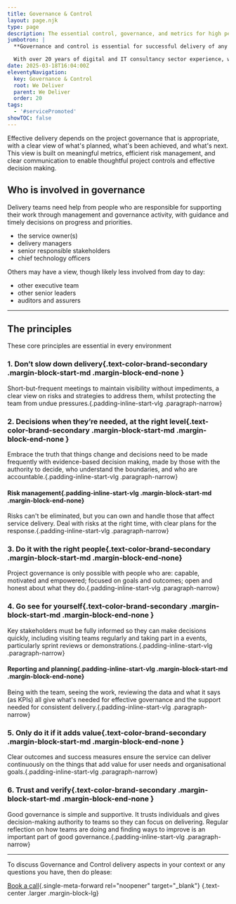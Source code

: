 ```yaml
---
title: Governance & Control
layout: page.njk
type: page
description: The essential control, governance, and metrics for high performance projects.
jumbotron: |
  **Governance and control is essential for successful delivery of any client project or change implementation.**

  With over 20 years of digital and IT consultancy sector experience, we bring the standards, metrics, and execution for first-class project delivery and effective stakeholder management.
date: 2025-03-18T16:04:00Z
eleventyNavigation:
  key: Governance & Control
  root: We Deliver
  parent: We Deliver
  order: 20
tags:
  - '#servicePromoted'
showTOC: false
---
```


Effective delivery depends on the project governance that is appropriate, with a clear view of what's planned, what's been achieved, and what's next. This view is built on meaningful metrics, efficient risk management, and clear communication to enable thoughtful project controls and effective decision making.

## Who is involved in governance

Delivery teams need help from people who are responsible for supporting their work through management and governance activity, with guidance and timely decisions on progress and priorities.

- the service owner(s)
- delivery managers
- senior responsible stakeholders
- chief technology officers

Others may have a view, though likely less involved from day to day:

- other executive team
- other senior leaders
- auditors and assurers

---

## The principles

These core principles are essential in every environment

### 1. Don’t slow down delivery{.text-color-brand-secondary .margin-block-start-md .margin-block-end-none }

Short-but-frequent meetings to maintain visibility without impediments, a clear view on risks and strategies to address them, whilst protecting the team from undue pressures.{.padding-inline-start-vlg .paragraph-narrow}

### 2. Decisions when they’re needed, at the right level{.text-color-brand-secondary .margin-block-start-md .margin-block-end-none }

Embrace the truth that things change and decisions need to be made frequently with evidence-based decision making, made by those with the authority to decide, who understand the boundaries, and who are accountable.{.padding-inline-start-vlg .paragraph-narrow}

#### Risk management{.padding-inline-start-vlg .margin-block-start-md .margin-block-end-none}

Risks can't be eliminated, but you can own and handle those that affect service delivery. Deal with risks at the right time, with clear plans for the response.{.padding-inline-start-vlg .paragraph-narrow}

### 3. Do it with the right people{.text-color-brand-secondary .margin-block-start-md .margin-block-end-none}

Project governance is only possible with people who are: capable, motivated and empowered; focused on goals and outcomes; open and honest about what they do.{.padding-inline-start-vlg .paragraph-narrow}

### 4. Go see for yourself{.text-color-brand-secondary .margin-block-start-md .margin-block-end-none }

Key stakeholders must be fully informed so they can make decisions quickly, including visiting teams regularly and taking part in a events, particularly sprint reviews or demonstrations.{.padding-inline-start-vlg .paragraph-narrow}

#### Reporting and planning{.padding-inline-start-vlg .margin-block-start-md .margin-block-end-none}

Being with the team, seeing the work, reviewing the data and what it says (as KPIs) all give what's needed for effective governance and the support needed for consistent delivery.{.padding-inline-start-vlg .paragraph-narrow}

### 5. Only do it if it adds value{.text-color-brand-secondary .margin-block-start-md .margin-block-end-none }

Clear outcomes and success measures ensure the service can deliver continuously on the things that add value for user needs and organisational goals.{.padding-inline-start-vlg .paragraph-narrow}

### 6. Trust and verify{.text-color-brand-secondary .margin-block-start-md .margin-block-end-none }

Good governance is simple and supportive. It trusts individuals and gives decision-making authority to teams so they can focus on delivering. Regular reflection on how teams are doing and finding ways to improve is an important part of good governance.{.padding-inline-start-vlg .paragraph-narrow}

---

To discuss Governance and Control delivery aspects in your context or any questions you have, then do please:

[Book a call](https://calendar.app.google/82FYHkqV3CJaNwBm9){.single-meta-forward rel="noopener" target="_blank"}
{.text-center .larger .margin-block-lg}
